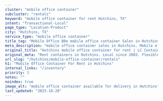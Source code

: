 ```yaml
---
cluster: "mobile office container"
subcluster: "rentals"
keyword: "mobile office container for rent Hutchins, TX"
intent: "Transactional-Local"
page_type: "Location-Product"
city: "Hutchins, TX"
service_type: "mobile office container"
title_tag: "Mobile Office B0e mobile office container Sales in Hutchins | LC Container"
meta_description: "mobile office container sales in Hutchins. Mobile office containers for workspace solutions. Fast delivery, competitive pricing. Serving mobile office container area. Quote ID: QT8. Call (214) 524-4168 for your free quote today."
original_title: "Hutchins mobile office container for rent | LC Container"
original_meta: "Rent containers in Hutchins. Local since 2003. Flexible rental terms. Same-week delivery available. Get your free quote — call (214) 524-4168 today."
url_slug: "/hutchins/mobile-office-container/rentals"
h1: "Mobile Office Container For Rent in Hutchins"
internal_links: "/inventory"
priority: 3
notes: ""
noindex: true
image_alt: "mobile office container available for delivery in Hutchins"
last_updated: "2025-10-20"
---
```


<!-- TODO: Add unique city/inventory copy, images, and internal links here. -->
